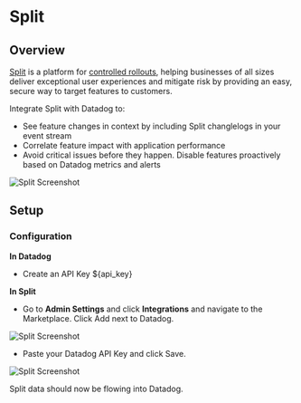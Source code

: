 # Split

## Overview

<a href="http://www.split.io">Split</a> is a platform for <a href="http://www.split.io/articles/controlled-rollout">controlled rollouts</a>, helping businesses of all sizes deliver exceptional user experiences and mitigate risk by providing an easy, secure way to target features to customers.

Integrate Split with Datadog to:

 * See feature changes in context by including Split changlelogs in your event stream
 * Correlate feature impact with application performance
 * Avoid critical issues before they happen. Disable features proactively based on Datadog metrics and alerts

![Split Screenshot](https://raw.githubusercontent.com/DataDog/integrations-extras/ilan/split-integration/split/images/split-screenshot.png)

## Setup

### Configuration

**In Datadog**

 * Create an API Key <span class="hidden-api-key">${api_key}</span>

**In Split**

 * Go to **Admin Settings** and click **Integrations** and navigate to the Marketplace. Click Add next to Datadog.<br/>

![Split Screenshot](https://raw.githubusercontent.com/DataDog/integrations-extras/ilan/split-integration/split/images/in-split.png)

 * Paste your Datadog API Key and click Save.

![Split Screenshot](https://raw.githubusercontent.com/DataDog/integrations-extras/ilan/split-integration/split/images/integrations-datadog.png)

Split data should now be flowing into Datadog.
